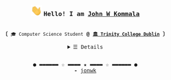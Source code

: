 <h3 align="center"><img src="https://github.com/jonwk/jonwk/blob/main/wave.gif" width="30px">
  <samp> Hello! I am 
    <b> <a rel="nofollow noopener noreferrer" target="_blank" href="https://github.com/jonwk">John W Kommala</a> </b>
  </samp>
</h3>

<p align="center"><br>
  <samp>
    <b>〔 </b> <code>🎓 Computer Science Student</code> <b>@</b> <a href="https://www.tcd.ie/"><b><code>🏛 Trinity College Dublin</code></b></a> <b> 〕</b>
    <br>
  </samp>
</p>

<details align="center">
   <summary> <samp> &#9776; Details</samp></summary>
   <p align="center">
     <br>
      <a href="https://www.linkedin.com/in/john-wesley-kommala-920739197/" target="_blank"><img alt="Linkedin" src="https://img.shields.io/badge/linkedin%20-%230077B5.svg?&style=for-the-badge&logo=linkedin&logoColor=white"></a>
      <a href="mailto:johnwesleygithub@gmail.com" target="_blank"><img alt="Gmail" src="https://img.shields.io/badge/gmail-D14836?&style=for-the-badge&logo=gmail&logoColor=white"></a>
      <a href="https://www.hackerrank.com/johnwesleygithub" target="_blank"><img alt="Hackerrank" src="https://img.shields.io/badge/-Hackerrank-2EC866?style=for-the-badge&logo=HackerRank&logoColor=white"></a>
      <br>
  <img src="https://github-readme-stats.vercel.app/api?username=jonwk&theme=radical&show_icons=true&hide_border=true" />
  <br>
<img src="https://github-readme-stats.vercel.app/api/top-langs/?username=jonwk&theme=radical&show_icons=true&hide_border=true&layout=compact&langs_count=8"/>
  <br>
     <a href="https://github.com/jonwk?tab=followers" target="_blank"><img alt="Updates" src="https://img.shields.io/badge/--000000?style=flat-square&logo=RSS&logoColor=white"></a>
     <a href="https://github.com/jonwk" target="_blank"><img alt="jonwk" src="https://badges.pufler.dev/visits/jonwk/jonwk?logo=GitHub&label=visits&color=success&logoColor=white&style=flat-square"/></a>
     <a href="https://github.com/jonwk/jonwk" target="_blank"><img alt="GitHub hits" src="https://img.shields.io/github/last-commit/jonwk/jonwk?label=profile%20updated&style=flat-square"></a>
  </samp>
  </p>
</details>

<br>

<samp>
  <p align="center">
    ● ▬▬▬▬▬▬ ☆ ▬▬▬▬ ★ ▬▬▬▬ ☆ ▬▬▬▬▬▬ ●<br>
    <b>-</b> <a href="https://github.com/jonwk">jonwk</a>
  </p>
</samp>

<!-- This is made with inspiration from kevinjycui link: https://github.com/kevinjycui -->
